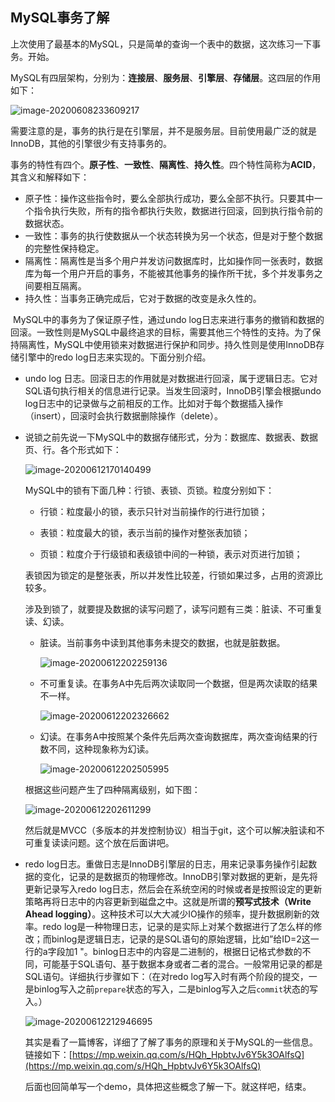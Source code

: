 ## MySQL事务了解

​	上次使用了最基本的MySQL，只是简单的查询一个表中的数据，这次练习一下事务。开始。

​	MySQL有四层架构，分别为：**连接层**、**服务层**、**引擎层**、**存储层**。这四层的作用如下：

![image-20200608233609217](https://1162210866.oss-cn-beijing.aliyuncs.com/uPic/image-20200608233609217.png)

​	需要注意的是，事务的执行是在引擎层，并不是服务层。目前使用最广泛的就是InnoDB，其他的引擎很少有支持事务的。

​	事务的特性有四个。**原子性**、**一致性**、**隔离性**、**持久性**。四个特性简称为**ACID**，其含义和解释如下：

* 原子性：操作这些指令时，要么全部执行成功，要么全部不执行。只要其中一个指令执行失败，所有的指令都执行失败，数据进行回滚，回到执行指令前的数据状态。
* 一致性：事务的执行使数据从一个状态转换为另一个状态，但是对于整个数据的完整性保持稳定。
* 隔离性：隔离性是当多个用户并发访问数据库时，比如操作同一张表时，数据库为每一个用户开启的事务，不能被其他事务的操作所干扰，多个并发事务之间要相互隔离。
* 持久性：当事务正确完成后，它对于数据的改变是永久性的。

​	MySQL中的事务为了保证原子性，通过undo log日志来进行事务的撤销和数据的回滚。一致性则是MySQL中最终追求的目标，需要其他三个特性的支持。为了保持隔离性，MySQL中使用锁来对数据进行保护和同步。持久性则是使用InnoDB存储引擎中的redo log日志来实现的。下面分别介绍。

* undo log 日志。回滚日志的作用就是对数据进行回滚，属于逻辑日志。它对SQL语句执行相关的信息进行记录。当发生回滚时，InnoDB引擎会根据undo log日志中的记录做与之前相反的工作。比如对于每个数据插入操作（insert），回滚时会执行数据删除操作（delete）。

* 说锁之前先说一下MySQL中的数据存储形式，分为：数据库、数据表、数据页、行。各个形式如下：

  ![image-20200612170140499](https://1162210866.oss-cn-beijing.aliyuncs.com/uPic/image-20200612170140499.png)

  MySQL中的锁有下面几种：行锁、表锁、页锁。粒度分别如下：

  * 行锁：粒度最小的锁，表示只针对当前操作的行进行加锁；

  * 表锁：粒度最大的锁，表示当前的操作对整张表加锁；

  * 页锁：粒度介于行级锁和表级锁中间的一种锁，表示对页进行加锁；

  表锁因为锁定的是整张表，所以并发性比较差，行锁如果过多，占用的资源比较多。
  
  涉及到锁了，就要提及数据的读写问题了，读写问题有三类：脏读、不可重复读、幻读。
  
  * 脏读。当前事务中读到其他事务未提交的数据，也就是脏数据。
  
    ![image-20200612202259136](https://1162210866.oss-cn-beijing.aliyuncs.com/uPic/image-20200612202259136.png)
  
  * 不可重复读。在事务A中先后两次读取同一个数据，但是两次读取的结果不一样。
  
    ![image-20200612202326662](https://1162210866.oss-cn-beijing.aliyuncs.com/uPic/image-20200612202326662.png)
  
  * 幻读。在事务A中按照某个条件先后两次查询数据库，两次查询结果的行数不同，这种现象称为幻读。
  
    ![image-20200612202505995](https://1162210866.oss-cn-beijing.aliyuncs.com/uPic/image-20200612202505995.png)
  
  根据这些问题产生了四种隔离级别，如下图：
  
  ![image-20200612202611299](https://1162210866.oss-cn-beijing.aliyuncs.com/uPic/image-20200612202611299.png)
  
  然后就是MVCC（多版本的并发控制协议）相当于git，这个可以解决脏读和不可重复读读问题。这个放在后面讲吧。
  
* redo log日志。重做日志是InnoDB引擎层的日志，用来记录事务操作引起数据的变化，记录的是数据页的物理修改。InnoDB引擎对数据的更新，是先将更新记录写入redo log日志，然后会在系统空闲的时候或者是按照设定的更新策略再将日志中的内容更新到磁盘之中。这就是所谓的**预写式技术（Write Ahead logging）**。这种技术可以大大减少IO操作的频率，提升数据刷新的效率。redo log是一种物理日志，记录的是实际上对某个数据进行了怎么样的修改；而binlog是逻辑日志，记录的是SQL语句的原始逻辑，比如”给ID=2这一行的a字段加1 "。binlog日志中的内容是二进制的，根据日记格式参数的不同，可能基于SQL语句、基于数据本身或者二者的混合。一般常用记录的都是SQL语句。详细执行步骤如下：（在对redo log写入时有两个阶段的提交，一是binlog写入之前`prepare`状态的写入，二是binlog写入之后`commit`状态的写入。）

  ![image-20200612212946695](https://1162210866.oss-cn-beijing.aliyuncs.com/uPic/image-20200612212946695.png)

  其实是看了一篇博客，详细了了解了事务的原理和关于MySQL的一些信息。链接如下：[https://mp.weixin.qq.com/s/HQh_HpbtvJv6Y5k3OAlfsQ](https://mp.weixin.qq.com/s/HQh_HpbtvJv6Y5k3OAlfsQ)

  后面也回简单写一个demo，具体把这些概念了解一下。就这样吧，结束。